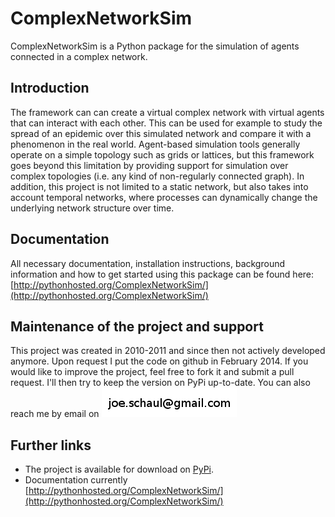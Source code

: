 # ComplexNetworkSim

ComplexNetworkSim is a Python package for the simulation of agents connected in a complex network.

## Introduction  

The framework can can create a virtual complex network with virtual agents
that can interact with each other. This can be used for example to study
the spread of an epidemic over this simulated network and compare it
with a phenomenon in the real world. Agent-based simulation tools
generally operate on a simple topology such as grids or lattices, but
this framework goes beyond this limitation by providing support for
simulation over complex topologies (i.e. any kind of non-regularly 
connected graph). In addition, this project is not 
limited to a static network, but also takes into account temporal
networks, where processes can dynamically change the underlying network
structure over time. 

## Documentation

All necessary documentation, installation instructions, background information and how to get started using this package can be found here: [http://pythonhosted.org/ComplexNetworkSim/](http://pythonhosted.org/ComplexNetworkSim/)

## Maintenance of the project and support

This project was created in 2010-2011 and since then not actively developed anymore. Upon request I put the code on github in February 2014. If you would like to improve the project, feel free to fork it and submit a pull request. I'll then try to keep the version on PyPi up-to-date. You can also reach me by email on ![my first name dot my last name #AT# gmail dot com](docs/email.png)


## Further links

* The project is available for download on [PyPi](https://pypi.python.org/pypi/ComplexNetworkSim/).
* Documentation currently [http://pythonhosted.org/ComplexNetworkSim/](http://pythonhosted.org/ComplexNetworkSim/)

